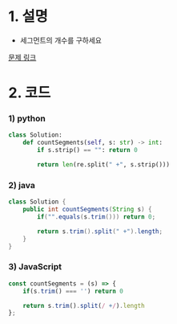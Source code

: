 # 1. 설명
- 세그먼트의 개수를 구하세요


[문제 링크](https://leetcode.com/problems/number-of-segments-in-a-string/)


# 2. 코드
### 1) python
```python
class Solution:
    def countSegments(self, s: str) -> int:
        if s.strip() == "": return 0

        return len(re.split(" +", s.strip()))
```

### 2) java
```java
class Solution {
    public int countSegments(String s) {
        if("".equals(s.trim())) return 0;

        return s.trim().split(" +").length;
    }
}
```

### 3) JavaScript
```js
const countSegments = (s) => {
    if(s.trim() === '') return 0

    return s.trim().split(/ +/).length
};
```